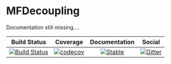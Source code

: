 # MFDecoupling

Documentation still missing....


|     Build Status    |      Coverage      |  Documentation |      Social    |
| ------------------- |:------------------:| :-------------:| :-------------:|
| [![Build Status](https://github.com/Atomtomate/MFDecoupling.jl/workflows/CI/badge.svg)](https://github.com/Atomtomate/MFDecoupling.jl/actions) |   [![codecov](https://codecov.io/gh/Atomtomate/MFDecoupling.jl/branch/master/graph/badge.svg?token=msJVfWnlJI)](https://codecov.io/gh/Atomtomate/MFDecoupling.jl) | [![Stable](https://img.shields.io/badge/docs-stable-blue.svg)](https://atomtomate.github.io/MFDecoupling.jl/stable/) |[![Gitter](https://badges.gitter.im/JuliansBastelecke/MFDecoupling.svg)](https://gitter.im/JuliansBastelecke/MFDecoupling?utm_source=badge&utm_medium=badge&utm_campaign=pr-badge) |
